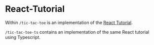 # React-Tutorial
 
Within `/tic-tac-toe` is an implementation of the [React Tutorial](https://reactjs.org/tutorial/tutorial.html).

`/tic-tac-toe-ts` contains an implementation of the same React tutorial using Typescript.